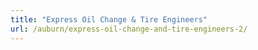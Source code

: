 ```yaml
---
title: "Express Oil Change & Tire Engineers"
url: /auburn/express-oil-change-and-tire-engineers-2/
---
```

